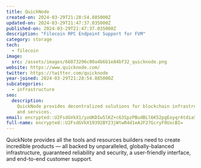 ```yaml
---
title: QuickNode
created-on: 2024-03-29T21:28:54.885000Z
updated-on: 2024-03-29T21:47:37.035000Z
published-on: 2024-03-29T21:47:37.035000Z
description: "Filecoin RPC Endpoint Support for FVM"
category: storage
tech:
  - filecoin
image:
  src: /assets/images/66073296c00a4b6b1e84bf32_quicknode.png
website: https://www.quicknode.com/
twitter: https://twitter.com/quicknode
year-joined: 2024-03-29T21:28:54.885000Z
subcategories:
  - infrastructure
seo:
  description:
    QuickNode provides decentralized solutions for blockchain infrastructure
    and services.
email: encrypted::U2FsdGVkX1/yoUKDIw5lKZ+c63SpzPBudBLl6K52pgEoyqr4tdiaStx8l0QgqTKF
full-name: encrypted::U2FsdGVkX19392BY23jWtwR4d1eAJF27GcryF0UxcBI=
---
```


QuickNote provides all the tools and resources builders need to create incredible products — all backed by unparalleled, globally-balanced infrastructure, guaranteed reliability and security, a user-friendly interface, and end-to-end customer support.
